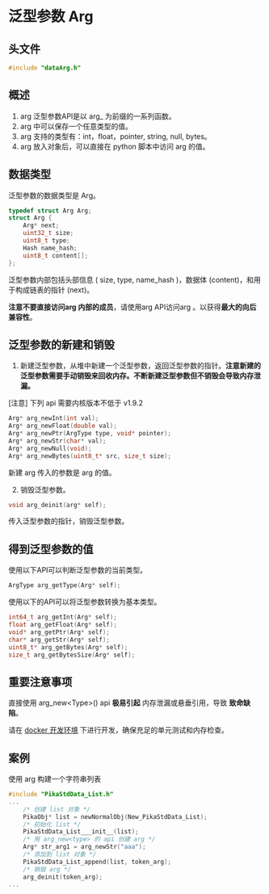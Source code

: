 # 泛型参数 Arg

## 头文件

```c
#include "dataArg.h"
```

## 概述

1. arg 泛型参数API是以 arg_ 为前缀的一系列函数。
1. arg 中可以保存一个任意类型的值。
1. arg 支持的类型有：int，float，pointer, string, null, bytes。
1. arg 放入对象后，可以直接在 python 脚本中访问 arg 的值。

## 数据类型

泛型参数的数据类型是 Arg。

```c
typedef struct Arg Arg;
struct Arg {
    Arg* next;
    uint32_t size;
    uint8_t type;
    Hash name_hash;
    uint8_t content[];
};
```

泛型参数内部包括头部信息 ( size, type, name_hash )，数据体 (content)，和用于构成链表的指针 (next)。

**注意不要直接访问arg 内部的成员**，请使用arg  API访问arg 。以获得**最大的向后兼容性**。


## 泛型参数的新建和销毁

1. 新建泛型参数，从堆中新建一个泛型参数，返回泛型参数的指针。**注意新建的泛型参数需要手动销毁来回收内存。不断新建泛型参数但不销毁会导致内存泄漏。**

[注意] 下列 api 需要内核版本不低于 v1.9.2

```c
Arg* arg_newInt(int val);
Arg* arg_newFloat(double val);
Arg* arg_newPtr(ArgType type, void* pointer);
Arg* arg_newStr(char* val);
Arg* arg_newNull(void);
Arg* arg_newBytes(uint8_t* src, size_t size);
```

新建 arg 传入的参数是 arg 的值。

2. 销毁泛型参数。

```c
void arg_deinit(arg* self);
```

传入泛型参数的指针，销毁泛型参数。

## 得到泛型参数的值

使用以下API可以判断泛型参数的当前类型。

```c
ArgType arg_getType(Arg* self);
```

使用以下的API可以将泛型参数转换为基本类型。

```c
int64_t arg_getInt(Arg* self);
float arg_getFloat(Arg* self);
void* arg_getPtr(Arg* self);
char* arg_getStr(Arg* self);
uint8_t* arg_getBytes(Arg* self);
size_t arg_getBytesSize(Arg* self);
```

## 重要注意事项

直接使用 arg_new\<Type\>() api **极易引起** 内存泄漏或悬垂引用，导致 **致命缺陷**。

请在 [docker 开发环境](https://pikadoc.readthedocs.io/zh/latest/get-start_linux.html) 下进行开发，确保充足的单元测试和内存检查。

## 案例

使用 arg 构建一个字符串列表

``` C
#include "PikaStdData_List.h"
...
    /* 创建 list 对象 */
    PikaObj* list = newNormalObj(New_PikaStdData_List);
    /* 初始化 list */
    PikaStdData_List___init__(list);
    /* 用 arg_new<type> 的 api 创建 arg */
    Arg* str_arg1 = arg_newStr("aaa");
    /* 添加到 list 对象 */
    PikaStdData_List_append(list, token_arg);
    /* 销毁 arg */
    arg_deinit(token_arg);
...
```

